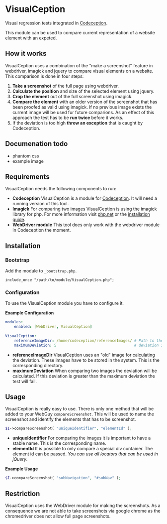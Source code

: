 # VisualCeption
Visual regression tests integrated in [Codeception](http://codeception.com/).

This module can be used to compare current representation of a website element with an expeted. 


## How it works

VisualCeption uses a combination of the "make a screenshot" feature in webdriver, imagick and jquery to compare visual elements on a website. This comparison is done in four steps:

1. **Take a screenshot** of the full page using webdriver.
2. **Calculate the position** and size of the selected element using jquery.
3. **Crop the element** out of the full screenshot using imagick.
4. **Compare the element** with an older version of the screenshot that has been proofed as valid using imagick. If no previous image exists the current image will be used fur future comparions. As an effect of this approach the test has to be **run twice** before it works.
5. If the deviation is too high **throw an exception** that is caught by Codeception.

## Documenation todo
* phantom css
* example image

## Requirements

VisualCeption needs the following components to run:

* **Codeception** VisualCeption is a module for [Codeception](http://codeception.com/). It will need a running version of this tool.
* **Imagick** For comparing two images VisualCeption is using the imagick library for php. For more information visit [php.net](http://www.php.net/manual/de/book.imagick.php) or the [installation guide](http://www.php.net/manual/en/imagick.setup.php).
* **WebDriver module** This tool does only work with the webdriver module in Codeception the moment.

## Installation

### Bootstrap
Add the module to <code>_bootstrap.php</code>. 

<code>include_once "/path/to/module/VisualCeption.php";</code>

### Configuration

To use the VisualCeption module you have to configure it. 

**Example Configuration**
```yaml
modules:
    enabled: [WebDriver, VisualCeption]
    
VisualCeption:
    referenceImageDir: /home/codeception/referenceImages/ # Path to the reference folder
    maximumDeviation: 5                                   # deviation in percent
```

* **referenceImageDir** VisualCeption uses an "old" image for calculating the deviation. These images have to be stored in the system. This is the corresponding directory.
* **maximumDeviation** When comparing two images the deviation will be calculated. If this deviation is greater than the maximum deviation the test will fail. 

## Usage

VisualCeption is really easy to use. There is only one method that will be added to your WebGuy <code>compareScreenshot</code>. This will be used to name the screenshot and identify the elements that has to be screenshot.  

```php
$I->compareScreenshot( "uniqueIdentifier", "elementId" );
```

* **uniqueIdentifier** For comparing the images it is important to have a stable name. This is the corresponding name.
* **elementId** It is possible to only compare a special div container. The element id can be passed. *You can use all locators that can be used in jQuery*. 

**Example Usage**
```php
$I->compareScreenshot( "subNavigation", "#subNav" );
```

## Restriction

VisualCeption uses the WebDriver module for making the screenshots. As a consequence we are not able to take screenshots via google chrome as the chromedriver does not allow full page screenshots.
